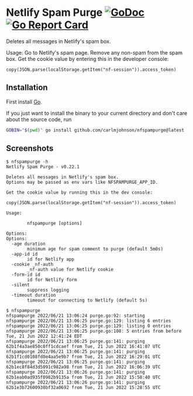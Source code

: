 # Netlify Spam Purge [![GoDoc](https://godoc.org/github.com/carlmjohnson/nfspampurge?status.svg)](https://godoc.org/github.com/carlmjohnson/nfspampurge) [![Go Report Card](https://goreportcard.com/badge/github.com/carlmjohnson/nfspampurge)](https://goreportcard.com/report/github.com/carlmjohnson/nfspampurge)

Deletes all messages in Netlify's spam box.

Usage: Go to Netlify's spam page. Remove any non-spam from the spam box. Get the cookie value by entering this in the developer console:

```
copy(JSON.parse(localStorage.getItem("nf-session")).access_token)
```

## Installation

First install [Go](http://golang.org).

If you just want to install the binary to your current directory and don't care about the source code, run

```bash
GOBIN="$(pwd)" go install github.com/carlmjohnson/nfspampurge@latest
```

## Screenshots

```
$ nfspampurge -h
Netlify Spam Purge - v0.22.1

Deletes all messages in Netlify's spam box.
Options may be passed as env vars like NFSPAMPURGE_APP_ID.

Get the cookie value by running this in the dev console:

copy(JSON.parse(localStorage.getItem("nf-session")).access_token)

Usage:

        nfspampurge [options]

Options:
Options:
  -age duration
        minimum age for spam comment to purge (default 5m0s)
  -app-id id
        id for Netlify app
  -cookie _nf-auth
        _nf-auth value for Netlify cookie
  -form-id id
        id for Netlify form
  -silent
        suppress logging
  -timeout duration
        timeout for connecting to Netlify (default 5s)

$ nfspampurge
nfspampurge 2022/06/21 13:06:24 purge.go:92: starting
nfspampurge 2022/06/21 13:06:25 purge.go:129: listing 6 entries
nfspampurge 2022/06/21 13:06:25 purge.go:129: listing 0 entries
nfspampurge 2022/06/21 13:06:25 purge.go:108: 5 entries from before Tue, 21 Jun 2022 12:41:24 EDT
nfspampurge 2022/06/21 13:06:25 purge.go:141: purging 62b1f4a3ae850c0ff1cdcaef from Tue, 21 Jun 2022 16:41:07 UTC
nfspampurge 2022/06/21 13:06:25 purge.go:141: purging 62b1f1cd0108fd0e4aa5e9b7 from Tue, 21 Jun 2022 16:29:01 UTC
nfspampurge 2022/06/21 13:06:25 purge.go:141: purging 62b1ec8f84d3d5091c982a98 from Tue, 21 Jun 2022 16:06:39 UTC
nfspampurge 2022/06/21 13:06:26 purge.go:141: purging 62b1eab0ad935f0982b9135a from Tue, 21 Jun 2022 15:58:40 UTC
nfspampurge 2022/06/21 13:06:26 purge.go:141: purging 62b1e3b72600930bf32a0692 from Tue, 21 Jun 2022 15:28:55 UTC
```

